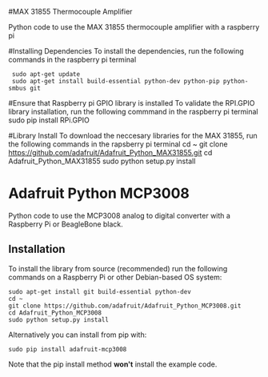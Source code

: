 #MAX 31855 Thermocouple Amplifier

Python code to use the MAX 31855 thermocouple amplifier with a raspberry pi

#Installing Dependencies
To install the dependencies, run the following commands in the raspberry pi terminal

     sudo apt-get update
     sudo apt-get install build-essential python-dev python-pip python-smbus git

#Ensure that Raspberry pi GPIO library is installed
To validate the RPI.GPIO library installation, run the following commmand in the raspberry pi terminal
     sudo pip install RPi.GPIO

#Library Install
To download the neccesary libraries for the MAX 31855, run the following commands in the rapsberry pi terminal
     cd ~
     git clone https://github.com/adafruit/Adafruit_Python_MAX31855.git
     cd Adafruit_Python_MAX31855
     sudo python setup.py install






# Adafruit Python MCP3008

Python code to use the MCP3008 analog to digital converter with a Raspberry Pi or BeagleBone black.

## Installation

To install the library from source (recommended) run the following commands on a Raspberry Pi or other Debian-based OS system:

    sudo apt-get install git build-essential python-dev
    cd ~
    git clone https://github.com/adafruit/Adafruit_Python_MCP3008.git
    cd Adafruit_Python_MCP3008
    sudo python setup.py install

Alternatively you can install from pip with:

    sudo pip install adafruit-mcp3008

Note that the pip install method **won't** install the example code.
